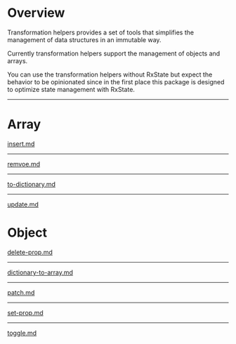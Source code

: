 # Overview

Transformation helpers provides a set of tools that simplifies the management of data structures in an immutable way.

Currently transformation helpers support the management of objects and arrays.

You can use the transformation helpers without RxState but expect the behavior to be opinionated since in the first place this package is designed to optimize state management with RxState.

---

# Array

[insert.md](https://raw.githubusercontent.com/BioPhoton/rx-angular/master/libs/state/docs/api/transformation-helpers/array/insert.md ':include')

---

[remvoe.md](https://raw.githubusercontent.com/BioPhoton/rx-angular/master/libs/state/docs/api/transformation-helpers/array/remove.md ':include')

---

[to-dictionary.md](https://raw.githubusercontent.com/BioPhoton/rx-angular/master/libs/state/docs/api/transformation-helpers/array/to-dictionary.md ':include')

---

[update.md](https://raw.githubusercontent.com/BioPhoton/rx-angular/master/libs/state/docs/api/transformation-helpers/array/update.md ':include')

# Object

[delete-prop.md](https://raw.githubusercontent.com/BioPhoton/rx-angular/master/libs/state/docs/api/transformation-helpers/object/delete-prop.md ':include')

---

[dictionary-to-array.md](https://raw.githubusercontent.com/BioPhoton/rx-angular/master/libs/state/docs/api/transformation-helpers/object/dictionary-to-array.md ':include')

---

[patch.md](https://raw.githubusercontent.com/BioPhoton/rx-angular/master/libs/state/docs/api/transformation-helpers/object/patch.md ':include')

---

[set-prop.md](https://raw.githubusercontent.com/BioPhoton/rx-angular/master/libs/state/docs/api/transformation-helpers/object/set-prop.md ':include')

---

[toggle.md](https://raw.githubusercontent.com/BioPhoton/rx-angular/master/libs/state/docs/api/transformation-helpers/object/toggle.md ':include')
